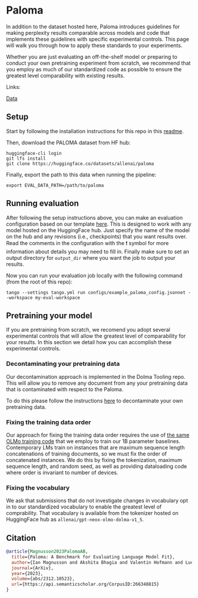# Paloma

In addition to the dataset hosted here, Paloma introduces guidelines for making perplexity results comparable across models and code that implements these guidelines with specific experimental controls. This page will walk you through how to apply these standards to your experiments.

Whether you are just evaluating an off-the-shelf model or preparing to conduct your own pretraining experiment from scratch, we recommend that you employ as much of our standardized code as possible to ensure the greatest level comparability with existing results.

Links:

[Data](https://huggingface.co/datasets/allenai/paloma)

## Setup
Start by following the installation instructions for this repo in this [readme](../README.md).

Then, download the PALOMA dataset from HF hub:

```commandline
huggingface-cli login
git lfs install
git clone https://huggingface.co/datasets/allenai/paloma
```

Finally, export the path to this data when running the pipeline:

```commandline
export EVAL_DATA_PATH=/path/to/paloma
```

## Running evaluation
After following the setup instructions above, you can make an evaluation configuration based on our template [here](../configs/example_paloma_config.jsonnet). This is designed to work with any model hosted on the HuggingFace hub. Just specify the name of the model on the hub and any revisions (i.e., checkpoints) that you want results over. Read the comments in the configuration with the ❗ symbol for more information about details you may need to fill in.  Finally make sure to set an output directory for `output_dir` where you want the job to output your results. 

Now you can run your evaluation job locally with the following command (from the root of this repo):
```
tango --settings tango.yml run configs/example_paloma_config.jsonnet --workspace my-eval-workspace
```

## Pretraining your model
If you are pretraining from scratch, we recomend you adopt several experimental controls that will allow the greatest level of comparability for your results. In this section we detail how you can accomplish these experimental controls.

### Decontaminating your pretraining data
Our decontamination approach is implemented in the Dolma Tooling repo. This will allow you to remove any document from any your pretraining data that is contaminated with respect to the Paloma.

To do this please follow the instructions [here](https://github.com/allenai/dolma/blob/decon-instructions/docs/paloma_decontamination.md) to decontaminate your own pretraining data.

### Fixing the training data order
Our approach for fixing the training data order requires the use of [the same OLMo training code](https://github.com/allenai/OLMo/tree/1f2f02052d2a5ecba82ff45bbfc731651b1e7d29) that we employ to train our 1B parameter baselines. Contemporary LMs train on instances that are maximum sequence length concatenations of training documents, so we must fix the order of concatenated instances. We do this by fixing the tokenization, maximum sequence length, and random seed, as well as providing dataloading code where order is invariant to number of devices.

### Fixing the vocabulary
We ask that submissions that do not investigate changes in vocabulary opt in to our standardized vocabulary to enable the greatest level of comprability. That vocabulary is available from the tokenizer hosted on HuggingFace hub as `allenai/gpt-neox-olmo-dolma-v1_5`. 

## Citation

```bibtex
@article{Magnusson2023PalomaAB,
  title={Paloma: A Benchmark for Evaluating Language Model Fit},
  author={Ian Magnusson and Akshita Bhagia and Valentin Hofmann and Luca Soldaini and A. Jha and Oyvind Tafjord and Dustin Schwenk and Pete Walsh and Yanai Elazar and Kyle Lo and Dirk Groeneveld and Iz Beltagy and Hanna Hajishirzi and Noah A. Smith and Kyle Richardson and Jesse Dodge},
  journal={ArXiv},
  year={2023},
  volume={abs/2312.10523},
  url={https://api.semanticscholar.org/CorpusID:266348815}
}
```
